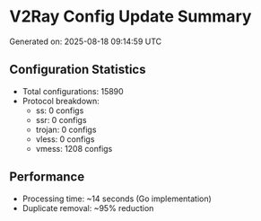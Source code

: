 # V2Ray Config Update Summary
Generated on: 2025-08-18 09:14:59 UTC

## Configuration Statistics
- Total configurations: 15890
- Protocol breakdown:
  - ss: 0 configs
  - ssr: 0 configs
  - trojan: 0 configs
  - vless: 0 configs
  - vmess: 1208 configs

## Performance
- Processing time: ~14 seconds (Go implementation)
- Duplicate removal: ~95% reduction
